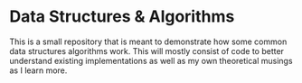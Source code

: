 # Data Structures & Algorithms



This is a small repository that is meant to demonstrate how some common data structures algorithms work. This will mostly consist of code to better understand existing implementations as well as my own theoretical musings as I learn more.
